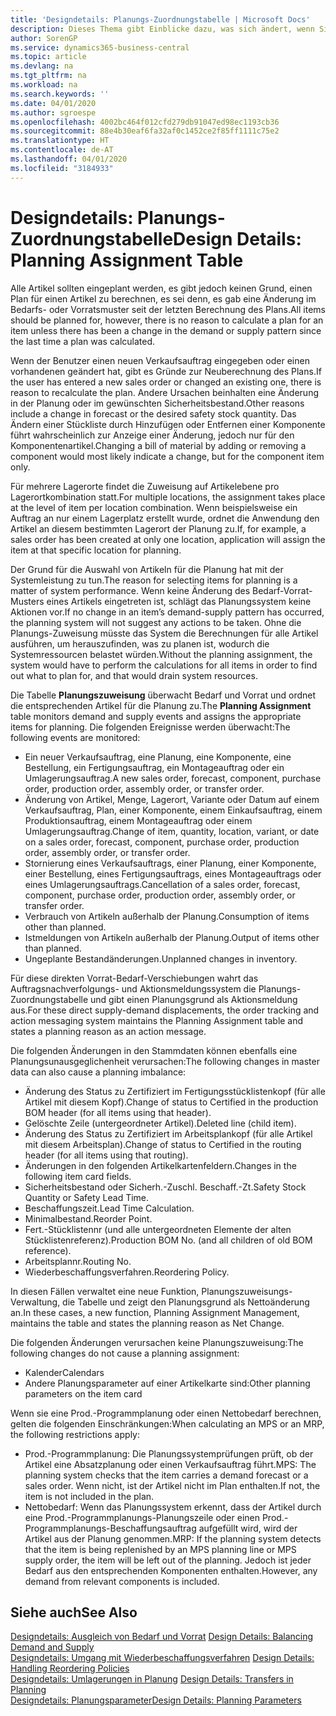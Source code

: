 ```yaml
---
title: 'Designdetails: Planungs-Zuordnungstabelle | Microsoft Docs'
description: Dieses Thema gibt Einblicke dazu, was sich ändert, wenn Sie einen Artikel für die Planung ändern.
author: SorenGP
ms.service: dynamics365-business-central
ms.topic: article
ms.devlang: na
ms.tgt_pltfrm: na
ms.workload: na
ms.search.keywords: ''
ms.date: 04/01/2020
ms.author: sgroespe
ms.openlocfilehash: 4002bc464f012cfd279db91047ed98ec1193cb36
ms.sourcegitcommit: 88e4b30eaf6fa32af0c1452ce2f85ff1111c75e2
ms.translationtype: HT
ms.contentlocale: de-AT
ms.lasthandoff: 04/01/2020
ms.locfileid: "3184933"
---
```

# <a name="design-details-planning-assignment-table"></a><span data-ttu-id="2562f-103">Designdetails: Planungs-Zuordnungstabelle</span><span class="sxs-lookup"><span data-stu-id="2562f-103">Design Details: Planning Assignment Table</span></span>
<span data-ttu-id="2562f-104">Alle Artikel sollten eingeplant werden, es gibt jedoch keinen Grund, einen Plan für einen Artikel zu berechnen, es sei denn, es gab eine Änderung im Bedarfs- oder Vorratsmuster seit der letzten Berechnung des Plans.</span><span class="sxs-lookup"><span data-stu-id="2562f-104">All items should be planned for, however, there is no reason to calculate a plan for an item unless there has been a change in the demand or supply pattern since the last time a plan was calculated.</span></span>  

<span data-ttu-id="2562f-105">Wenn der Benutzer einen neuen Verkaufsauftrag eingegeben oder einen vorhandenen geändert hat, gibt es Gründe zur Neuberechnung des Plans.</span><span class="sxs-lookup"><span data-stu-id="2562f-105">If the user has entered a new sales order or changed an existing one, there is reason to recalculate the plan.</span></span> <span data-ttu-id="2562f-106">Andere Ursachen beinhalten eine Änderung in der Planung oder im gewünschten Sicherheitsbestand.</span><span class="sxs-lookup"><span data-stu-id="2562f-106">Other reasons include a change in forecast or the desired safety stock quantity.</span></span> <span data-ttu-id="2562f-107">Das Ändern einer Stückliste durch Hinzufügen oder Entfernen einer Komponente führt wahrscheinlich zur Anzeige einer Änderung, jedoch nur für den Komponentenartikel.</span><span class="sxs-lookup"><span data-stu-id="2562f-107">Changing a bill of material by adding or removing a component would most likely indicate a change, but for the component item only.</span></span>  

<span data-ttu-id="2562f-108">Für mehrere Lagerorte findet die Zuweisung auf Artikelebene pro Lagerortkombination statt.</span><span class="sxs-lookup"><span data-stu-id="2562f-108">For multiple locations, the assignment takes place at the level of item per location combination.</span></span> <span data-ttu-id="2562f-109">Wenn beispielsweise ein Auftrag an nur einem Lagerplatz erstellt wurde, ordnet die Anwendung den Artikel an diesem bestimmten Lagerort der Planung zu.</span><span class="sxs-lookup"><span data-stu-id="2562f-109">If, for example, a sales order has been created at only one location, application will assign the item at that specific location for planning.</span></span>  

<span data-ttu-id="2562f-110">Der Grund für die Auswahl von Artikeln für die Planung hat mit der Systemleistung zu tun.</span><span class="sxs-lookup"><span data-stu-id="2562f-110">The reason for selecting items for planning is a matter of system performance.</span></span> <span data-ttu-id="2562f-111">Wenn keine Änderung des Bedarf-Vorrat-Musters eines Artikels eingetreten ist, schlägt das Planungssystem keine Aktionen vor.</span><span class="sxs-lookup"><span data-stu-id="2562f-111">If no change in an item’s demand-supply pattern has occurred, the planning system will not suggest any actions to be taken.</span></span> <span data-ttu-id="2562f-112">Ohne die Planungs-Zuweisung müsste das System die Berechnungen für alle Artikel ausführen, um herauszufinden, was zu planen ist, wodurch die Systemressourcen belastet würden.</span><span class="sxs-lookup"><span data-stu-id="2562f-112">Without the planning assignment, the system would have to perform the calculations for all items in order to find out what to plan for, and that would drain system resources.</span></span>  

<span data-ttu-id="2562f-113">Die Tabelle **Planungszuweisung** überwacht Bedarf und Vorrat und ordnet die entsprechenden Artikel für die Planung zu.</span><span class="sxs-lookup"><span data-stu-id="2562f-113">The **Planning Assignment** table monitors demand and supply events and assigns the appropriate items for planning.</span></span> <span data-ttu-id="2562f-114">Die folgenden Ereignisse werden überwacht:</span><span class="sxs-lookup"><span data-stu-id="2562f-114">The following events are monitored:</span></span>  

* <span data-ttu-id="2562f-115">Ein neuer Verkaufsauftrag, eine Planung, eine Komponente, eine Bestellung, ein Fertigungsauftrag, ein Montageauftrag oder ein Umlagerungsauftrag.</span><span class="sxs-lookup"><span data-stu-id="2562f-115">A new sales order, forecast, component, purchase order, production order, assembly order, or transfer order.</span></span>  
* <span data-ttu-id="2562f-116">Änderung von Artikel, Menge, Lagerort, Variante oder Datum auf einem Verkaufsauftrag, Plan, einer Komponente, einem Einkaufsauftrag, einem Produktionsauftrag, einem Montageauftrag oder einem Umlagerungsauftrag.</span><span class="sxs-lookup"><span data-stu-id="2562f-116">Change of item, quantity, location, variant, or date on a sales order, forecast, component, purchase order, production order, assembly order, or transfer order.</span></span>  
* <span data-ttu-id="2562f-117">Stornierung eines Verkaufsauftrags, einer Planung, einer Komponente, einer Bestellung, eines Fertigungsauftrags, eines Montageauftrags oder eines Umlagerungsauftrags.</span><span class="sxs-lookup"><span data-stu-id="2562f-117">Cancellation of a sales order, forecast, component, purchase order, production order, assembly order, or transfer order.</span></span>  
* <span data-ttu-id="2562f-118">Verbrauch von Artikeln außerhalb der Planung.</span><span class="sxs-lookup"><span data-stu-id="2562f-118">Consumption of items other than planned.</span></span>  
* <span data-ttu-id="2562f-119">Istmeldungen von Artikeln außerhalb der Planung.</span><span class="sxs-lookup"><span data-stu-id="2562f-119">Output of items other than planned.</span></span>  
* <span data-ttu-id="2562f-120">Ungeplante Bestandänderungen.</span><span class="sxs-lookup"><span data-stu-id="2562f-120">Unplanned changes in inventory.</span></span>  

<span data-ttu-id="2562f-121">Für diese direkten Vorrat-Bedarf-Verschiebungen wahrt das Auftragsnachverfolgungs- und Aktionsmeldungssystem die Planungs-Zuordnungstabelle und gibt einen Planungsgrund als Aktionsmeldung aus.</span><span class="sxs-lookup"><span data-stu-id="2562f-121">For these direct supply-demand displacements, the order tracking and action messaging system maintains the Planning Assignment table and states a planning reason as an action message.</span></span>  

<span data-ttu-id="2562f-122">Die folgenden Änderungen in den Stammdaten können ebenfalls eine Planungsunausgeglichenheit verursachen:</span><span class="sxs-lookup"><span data-stu-id="2562f-122">The following changes in master data can also cause a planning imbalance:</span></span>  

* <span data-ttu-id="2562f-123">Änderung des Status zu Zertifiziert im Fertigungsstücklistenkopf (für alle Artikel mit diesem Kopf).</span><span class="sxs-lookup"><span data-stu-id="2562f-123">Change of status to Certified in the production BOM header (for all items using that header).</span></span>  
* <span data-ttu-id="2562f-124">Gelöschte Zeile (untergeordneter Artikel).</span><span class="sxs-lookup"><span data-stu-id="2562f-124">Deleted line (child item).</span></span>  
* <span data-ttu-id="2562f-125">Änderung des Status zu Zertifiziert im Arbeitsplankopf (für alle Artikel mit diesem Arbeitsplan).</span><span class="sxs-lookup"><span data-stu-id="2562f-125">Change of status to Certified in the routing header (for all items using that routing).</span></span>  
* <span data-ttu-id="2562f-126">Änderungen in den folgenden Artikelkartenfeldern.</span><span class="sxs-lookup"><span data-stu-id="2562f-126">Changes in the following item card fields.</span></span>  
* <span data-ttu-id="2562f-127">Sicherheitsbestand oder Sicherh.-Zuschl. Beschaff.-Zt.</span><span class="sxs-lookup"><span data-stu-id="2562f-127">Safety Stock Quantity or Safety Lead Time.</span></span>  
* <span data-ttu-id="2562f-128">Beschaffungszeit.</span><span class="sxs-lookup"><span data-stu-id="2562f-128">Lead Time Calculation.</span></span>  
* <span data-ttu-id="2562f-129">Minimalbestand.</span><span class="sxs-lookup"><span data-stu-id="2562f-129">Reorder Point.</span></span>  
* <span data-ttu-id="2562f-130">Fert.-Stücklistennr (und alle untergeordneten Elemente der alten Stücklistenreferenz).</span><span class="sxs-lookup"><span data-stu-id="2562f-130">Production BOM No. (and all children of old BOM reference).</span></span>  
* <span data-ttu-id="2562f-131">Arbeitsplannr.</span><span class="sxs-lookup"><span data-stu-id="2562f-131">Routing No.</span></span>  
* <span data-ttu-id="2562f-132">Wiederbeschaffungsverfahren.</span><span class="sxs-lookup"><span data-stu-id="2562f-132">Reordering Policy.</span></span>  

<span data-ttu-id="2562f-133">In diesen Fällen verwaltet eine neue Funktion, Planungszuweisungs-Verwaltung, die Tabelle und zeigt den Planungsgrund als Nettoänderung an.</span><span class="sxs-lookup"><span data-stu-id="2562f-133">In these cases, a new function, Planning Assignment Management, maintains the table and states the planning reason as Net Change.</span></span>  

<span data-ttu-id="2562f-134">Die folgenden Änderungen verursachen keine Planungszuweisung:</span><span class="sxs-lookup"><span data-stu-id="2562f-134">The following changes do not cause a planning assignment:</span></span>  

* <span data-ttu-id="2562f-135">Kalender</span><span class="sxs-lookup"><span data-stu-id="2562f-135">Calendars</span></span>  
* <span data-ttu-id="2562f-136">Andere Planungsparameter auf einer Artikelkarte sind:</span><span class="sxs-lookup"><span data-stu-id="2562f-136">Other planning parameters on the item card</span></span>  

<span data-ttu-id="2562f-137">Wenn sie eine Prod.-Programmplanung oder einen Nettobedarf berechnen, gelten die folgenden Einschränkungen:</span><span class="sxs-lookup"><span data-stu-id="2562f-137">When calculating an MPS or an MRP, the following restrictions apply:</span></span>  

* <span data-ttu-id="2562f-138">Prod.-Programmplanung: Die Planungssystemprüfungen prüft, ob der Artikel eine Absatzplanung oder einen Verkaufsauftrag führt.</span><span class="sxs-lookup"><span data-stu-id="2562f-138">MPS: The planning system checks that the item carries a demand forecast or a sales order.</span></span> <span data-ttu-id="2562f-139">Wenn nicht, ist der Artikel nicht im Plan enthalten.</span><span class="sxs-lookup"><span data-stu-id="2562f-139">If not, the item is not included in the plan.</span></span>  
* <span data-ttu-id="2562f-140">Nettobedarf: Wenn das Planungssystem erkennt, dass der Artikel durch eine Prod.-Programmplanungs-Planungszeile oder einen Prod.-Programmplanungs-Beschaffungsauftrag aufgefüllt wird, wird der Artikel aus der Planung genommen.</span><span class="sxs-lookup"><span data-stu-id="2562f-140">MRP: If the planning system detects that the item is being replenished by an MPS planning line or MPS supply order, the item will be left out of the planning.</span></span> <span data-ttu-id="2562f-141">Jedoch ist jeder Bedarf aus den entsprechenden Komponenten enthalten.</span><span class="sxs-lookup"><span data-stu-id="2562f-141">However, any demand from relevant components is included.</span></span>  

## <a name="see-also"></a><span data-ttu-id="2562f-142">Siehe auch</span><span class="sxs-lookup"><span data-stu-id="2562f-142">See Also</span></span>  
<span data-ttu-id="2562f-143">[Designdetails: Ausgleich von Bedarf und Vorrat](design-details-balancing-demand-and-supply.md) </span><span class="sxs-lookup"><span data-stu-id="2562f-143">[Design Details: Balancing Demand and Supply](design-details-balancing-demand-and-supply.md) </span></span>  
<span data-ttu-id="2562f-144">[Designdetails: Umgang mit Wiederbeschaffungsverfahren](design-details-handling-reordering-policies.md) </span><span class="sxs-lookup"><span data-stu-id="2562f-144">[Design Details: Handling Reordering Policies](design-details-handling-reordering-policies.md) </span></span>  
<span data-ttu-id="2562f-145">[Designdetails: Umlagerungen in Planung](design-details-transfers-in-planning.md) </span><span class="sxs-lookup"><span data-stu-id="2562f-145">[Design Details: Transfers in Planning](design-details-transfers-in-planning.md) </span></span>  
[<span data-ttu-id="2562f-146">Designdetails: Planungsparameter</span><span class="sxs-lookup"><span data-stu-id="2562f-146">Design Details: Planning Parameters</span></span>](design-details-planning-parameters.md)  
